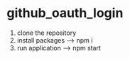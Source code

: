 # github_oauth_login

1. clone the repository
2. install packages  --> npm i
3. run application  --> npm start
